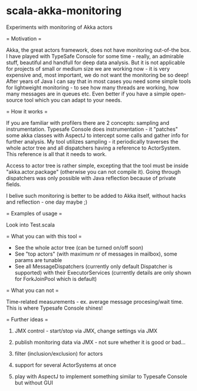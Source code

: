 scala-akka-monitoring
=====================

Experiments with monitoring of Akka actors


= Motivation =

Akka, the great actors framework, does not have monitoring out-of-the box.
I have played with TypeSafe Console for some time - really, an admirable stuff, beautiful and handfull for deep data analysis. But it is not applicable for projects of small or medium size we are working now - it is very expensive and, most important, we do not want the monitoring be so deep!
After years of Java I can say that in most cases you need some simple tools for lightweight monitoring - to see how many threads are working, how many messages are in queues etc.
Even better if you have a simple open-source tool which you can adapt to your needs.


= How it works =

If you are familiar with profilers there are 2 concepts: sampling and instrumentation. Typesafe Console does instrumentation - it "patches" some akka classes with AspectJ to intercept some calls and gather info for further analysis.
My tool utilizes sampling - it periodically traverses the whole actor tree and all dispatchers having a reference to ActorSystem. This reference is all that it needs to work.

Access to actor tree is rather simple, excepting that the tool must be inside "akka.actor.package" (otherwise you can not compile it). Going through dispatchers was only possible with Java reflection because of private fields.

I belive such monitoring is better to be added to Akka itself, without hacks and reflection - one day maybe ;)


= Examples of usage =

Look into Test.scala


= What you can with this tool =

- See the whole actor tree (can be turned on/off soon)
- See "top actors" (with maximum nr of messages in mailbox), some params are tunable
- See all MessageDispatchers (currently only default Dispatcher is supported) with their ExecutorServices (currently details are only shown for ForkJoinPool which is default)


= What you can not =

Time-related measurements - ex. average message procesing/wait time. This is where Typesafe Console shines!


= Further ideas =

1) JMX control - start/stop via JMX, change settings via JMX

2) publish monitoring data via JMX - not sure whether it is good or bad...

3) filter (inclusion/exclusion) for actors

4) support for several ActorSystems at once

5) play with AspectJ to implement something similar to Typesafe Console but without GUI
